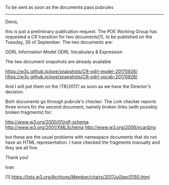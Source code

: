 To be sent as soon as the documents pass pubrules

----

Denis,

this is just a preliminary publication request. The POE Working Group has requested a CR transition for two documents[1], to be published on the Tuesday, 26 of September. The two documents are:

ODRL Information Model
ODRL Vocabulary & Expression

The two document snapshots are already available

https://w3c.github.io/poe/snapshots/CR-odrl-model-20170926/
https://w3c.github.io/poe/snapshots/CR-odrl-vocab-20170926/

And I will put them on the /TR/2017/ as soon as we have the Director's decision.

Both documents go through pubrule's checker. The Link checker reports three errors for the second document, namely broken links (with possibly broken fragments) for:

http://www.w3.org/2000/01/rdf-schema
http://www.w3.org/2001/XMLSchema
http://www.w3.org/2006/vcard/ns

but these are the usual problems with namespace documents that do not have an HTML representation. I have checked the fragments manually and they are all fine.

Thank you!

Ivan

[1] https://lists.w3.org/Archives/Member/chairs/2017JulSep/0150.html
